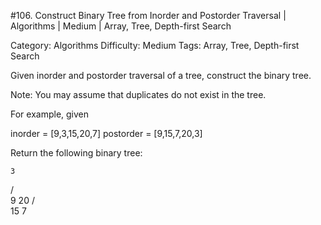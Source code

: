 #106. Construct Binary Tree from Inorder and Postorder Traversal | Algorithms | Medium | Array, Tree, Depth-first Search

Category: Algorithms
Difficulty: Medium
Tags: Array, Tree, Depth-first Search

Given inorder and postorder traversal of a tree, construct the binary tree.

Note:
You may assume that duplicates do not exist in the tree.

For example, given


inorder = [9,3,15,20,7]
postorder = [9,15,7,20,3]

Return the following binary tree:


    3
   / \
  9  20
    /  \
   15   7


